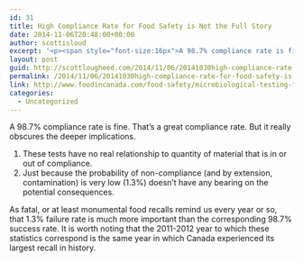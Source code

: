 ```yaml
---
id: 31
title: High Compliance Rate for Food Safety is Not the Full Story
date: 2014-11-06T20:48:00+00:00
author: scottisloud
excerpt: '<p><span style="font-size:16px">A 98.7% compliance rate is fine. That’s a great compliance rate. But it really obscures the deeper implications.</span></p>'
layout: post
guid: http://scottlougheed.com/2014/11/06/20141030high-compliance-rate-for-food-safety-is-not-the-full-story/
permalink: /2014/11/06/20141030high-compliance-rate-for-food-safety-is-not-the-full-story/
link: http://www.foodincanada.com/food-safety/microbiological-testing-finds-food-safe-report-129631
categories:
  - Uncategorized
---
```

A 98.7% compliance rate is fine. That’s a great compliance rate. But it really obscures the deeper implications.

1. These tests have no real relationship to quantity of material that is in or out of compliance.
2. Just because the probability of non-compliance (and by extension, contamination) is very low (1.3%) doesn’t have any bearing on the potential consequences.

As fatal, or at least monumental food recalls remind us every year or so, that 1.3% failure rate is much more important than the corresponding 98.7% success rate. It is worth noting that the 2011-2012 year to which these statistics correspond is the same year in which Canada experienced its largest recall in history.
